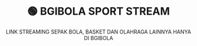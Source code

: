 <h1 align="center">🟢 BGIBOLA SPORT STREAM</h1>

<p align="center">LINK STREAMING SEPAK BOLA, BASKET DAN OLAHRAGA LAINNYA HANYA DI BGIBOLA</p>
